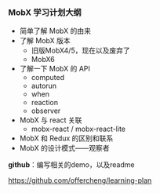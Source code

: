 ### MobX 学习计划大纲

- 简单了解 MobX 的由来
- 了解 MobX 版本
  - 旧版MobX4/5，现在以及废弃了
  - MobX6 
- 了解一下 MobX 的 API
  - computed
  - autorun
  - when
  - reaction
  - observer
- MobX 与 react 关联
  - mobx-react / mobx-react-lite
- MobX 和 Redux 的区别和联系
- MobX 的设计模式——观察者



**github**：编写相关的demo，以及readme

https://github.com/offercheng/learning-plan

